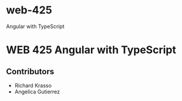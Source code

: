 # web-425
Angular with TypeScript

# WEB 425 Angular with TypeScript
## Contributors
* Richard Krasso
* Angelica Gutierrez 

